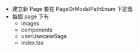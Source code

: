 * 建立新 Page 要在 PageOrModalPathEnum 下定義
* 每個 page 下有 
  * images
  * components
  * userUsecaseSaga
  * index.tsx
